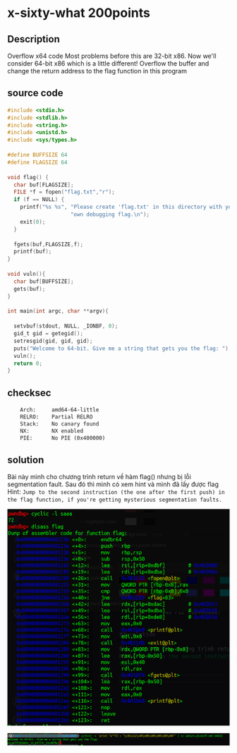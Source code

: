# x-sixty-what  200points

## Description

Overflow x64 code
Most problems before this are 32-bit x86. Now we'll consider 64-bit x86 which is a little different! Overflow the buffer and change the return address to the flag function in this program

## source code

```C
#include <stdio.h>
#include <stdlib.h>
#include <string.h>
#include <unistd.h>
#include <sys/types.h>

#define BUFFSIZE 64
#define FLAGSIZE 64

void flag() {
  char buf[FLAGSIZE];
  FILE *f = fopen("flag.txt","r");
  if (f == NULL) {
    printf("%s %s", "Please create 'flag.txt' in this directory with your",
                    "own debugging flag.\n");
    exit(0);
  }

  fgets(buf,FLAGSIZE,f);
  printf(buf);
}

void vuln(){
  char buf[BUFFSIZE];
  gets(buf);
}

int main(int argc, char **argv){

  setvbuf(stdout, NULL, _IONBF, 0);
  gid_t gid = getegid();
  setresgid(gid, gid, gid);
  puts("Welcome to 64-bit. Give me a string that gets you the flag: ");
  vuln();
  return 0;
}
```

## checksec

```terminal
    Arch:     amd64-64-little
    RELRO:    Partial RELRO
    Stack:    No canary found
    NX:       NX enabled
    PIE:      No PIE (0x400000)
```

## solution

Bài này mình cho chương trình return về hàm flag() nhưng bị lỗi segmentation fault. Sau đó thì mình có xem hint và mình đã lấy được flag
Hint: `Jump to the second instruction (the one after the first push) in the flag function, if you're getting mysterious segmentation faults.`

![1](1.png)

![2](2.png)
